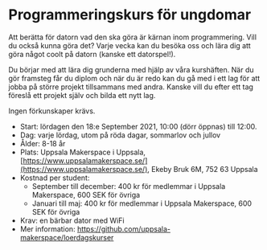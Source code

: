 # Programmeringskurs för ungdomar

Att berätta för datorn vad den ska göra är kärnan inom programmering.
Vill du också kunna göra det? Varje vecka kan du besöka oss
och lära dig att göra något coolt på datorn (kanske ett datorspel!).

Du börjar med att lära dig grunderna med hjälp av våra kurshäften.
När du gör framsteg får du diplom och när du är redo kan du gå med
i ett lag för att jobba på större projekt tillsammans med andra.
Kanske vill du efter ett tag föreslå ett projekt själv och bilda ett nytt lag.

Ingen förkunskaper krävs.

- Start: lördagen den 18:e September 2021, 10:00 (dörr öppnas) till 12:00.
- Dag: varje lördag, utom på röda dagar, sommarlov och jullov
- Ålder: 8-18 år
- Plats: Uppsala Makerspace i Uppsala, [https://www.uppsalamakerspace.se/](https://www.uppsalamakerspace.se/),
   Ekeby Bruk 6M, 752 63 Uppsala
- Kostnad per student:
    - September till december: 400 kr för medlemmar i Uppsala Makerspace, 600 SEK för övriga
    - Januari till maj: 400 kr för medlemmar i Uppsala Makerspace, 600 SEK för övriga
- Krav: en bärbar dator med WiFi
- Mer information: <https://github.com/uppsala-makerspace/loerdagskurser>
